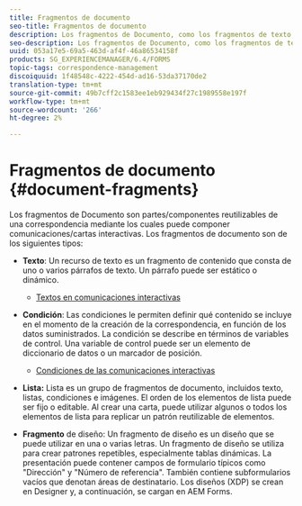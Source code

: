 ```yaml
---
title: Fragmentos de documento
seo-title: Fragmentos de documento
description: Los fragmentos de Documento, como los fragmentos de texto, listas, condiciones y diseño, en la gestión de correspondencia le permiten formar los componentes estáticos, dinámicos y repetibles de la correspondencia con los clientes.
seo-description: Los fragmentos de Documento, como los fragmentos de texto, listas, condiciones y diseño, en la gestión de correspondencia le permiten formar los componentes estáticos, dinámicos y repetibles de la correspondencia con los clientes.
uuid: 053a17e5-69a5-463d-af4f-46a86534158f
products: SG_EXPERIENCEMANAGER/6.4/FORMS
topic-tags: correspondence-management
discoiquuid: 1f48548c-4222-454d-ad16-53da37170de2
translation-type: tm+mt
source-git-commit: 49b7cff2c1583ee1eb929434f27c1989558e197f
workflow-type: tm+mt
source-wordcount: '266'
ht-degree: 2%

---
```



# Fragmentos de documento {#document-fragments}

Los fragmentos de Documento son partes/componentes reutilizables de una correspondencia mediante los cuales puede componer comunicaciones/cartas interactivas. Los fragmentos de documento son de los siguientes tipos:

* **Texto**: Un recurso de texto es un fragmento de contenido que consta de uno o varios párrafos de texto. Un párrafo puede ser estático o dinámico.

   * [Textos en comunicaciones interactivas](/help/forms/using/texts-interactive-communications.md)

* **Condición**: Las condiciones le permiten definir qué contenido se incluye en el momento de la creación de la correspondencia, en función de los datos suministrados. La condición se describe en términos de variables de control. Una variable de control puede ser un elemento de diccionario de datos o un marcador de posición.

   * [Condiciones de las comunicaciones interactivas](/help/forms/using/conditions-interactive-communications.md)

* **Lista:** Lista es un grupo de fragmentos de documento, incluidos texto, listas, condiciones e imágenes. El orden de los elementos de lista puede ser fijo o editable. Al crear una carta, puede utilizar algunos o todos los elementos de lista para replicar un patrón reutilizable de elementos.
* **Fragmento** de diseño: Un fragmento de diseño es un diseño que se puede utilizar en una o varias letras. Un fragmento de diseño se utiliza para crear patrones repetibles, especialmente tablas dinámicas. La presentación puede contener campos de formulario típicos como &quot;Dirección&quot; y &quot;Número de referencia&quot;. También contiene subformularios vacíos que denotan áreas de destinatario. Los diseños (XDP) se crean en Designer y, a continuación, se cargan en AEM Forms.

